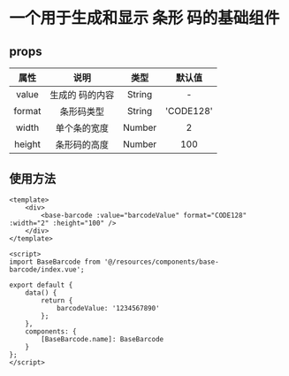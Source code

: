 # 一个用于生成和显示 条形 码的基础组件

## props

<!-- [All Options](https://github.com/lindell/JsBarcode/wiki/Options) -->

|  属性  |      说明       |  类型  |  默认值   |
| :----: | :-------------: | :----: | :-------: |
| value  | 生成的 码的内容 | String |     -     |
| format |   条形码类型    | String | 'CODE128' |
| width  |  单个条的宽度   | Number |     2     |
| height |  条形码的高度   | Number |    100    |

## 使用方法

```vue
<template>
    <div>
        <base-barcode :value="barcodeValue" format="CODE128" :width="2" :height="100" />
    </div>
</template>

<script>
import BaseBarcode from '@/resources/components/base-barcode/index.vue';

export default {
    data() {
        return {
            barcodeValue: '1234567890'
        };
    },
    components: {
        [BaseBarcode.name]: BaseBarcode
    }
};
</script>
```
